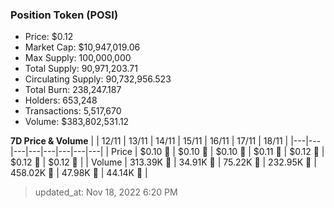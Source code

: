 
  ### Position Token (POSI)
  - Price: $0.12
  - Market Cap: $10,947,019.06
  - Max Supply: 100,000,000
  - Total Supply: 90,971,203.71
  - Circulating Supply: 90,732,956.523
  - Total Burn: 238,247.187
  - Holders: 653,248
  - Transactions: 5,517,670
  - Volume: $383,802,531.12

  **7D Price & Volume**
  | | 12&#x2F;11 | 13&#x2F;11 | 14&#x2F;11 | 15&#x2F;11 | 16&#x2F;11 | 17&#x2F;11 | 18&#x2F;11 |
  |---|---|---|---|---|---|---|---|
  | Price | $0.10 🔻 | $0.10 🚀 | $0.10 🚀 | $0.11 🚀 | $0.12 🚀 | $0.12 🔻 | $0.12 🚀 |
  | Volume | 313.39K 🚀 | 34.91K 🔻 | 75.22K 🚀 | 232.95K 🚀 | 458.02K 🚀 | 47.98K 🔻 | 44.14K 🔻 |

  > updated_at: Nov 18, 2022 6:20 PM
